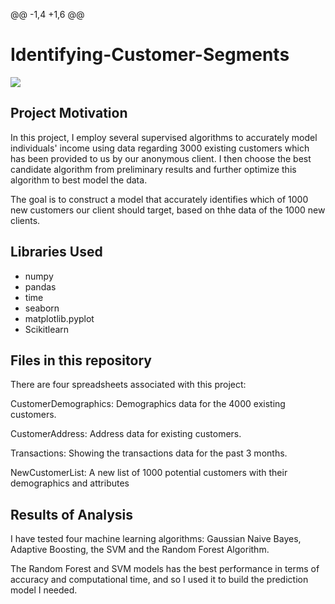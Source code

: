 
@@ -1,4 +1,6 @@
# Identifying-Customer-Segments

![](https://alidropship.com/wp-content/uploads/2019/12/2.-Customer-Segmentation.jpg)

## Project Motivation
In this project, I employ several supervised algorithms to accurately model individuals' income using data regarding 3000 existing customers which has been provided to us by our anonymous client. I then choose the best candidate algorithm from preliminary results and further optimize this algorithm to best model the data.



The goal is to construct a model that accurately identifies which of 1000 new customers our client should target, based on thhe data of the 1000 new clients. 

## Libraries Used
* numpy
* pandas
* time
* seaborn 
* matplotlib.pyplot
* Scikitlearn

## Files in this repository
There are four spreadsheets associated with this project:

CustomerDemographics: Demographics data for the 4000 existing customers.

CustomerAddress: Address data for existing customers.

Transactions: Showing the transactions data for the past 3 months.

NewCustomerList: A new list of 1000 potential customers with their demographics and attributes

## Results of Analysis
I have tested four machine learning algorithms: Gaussian Naive Bayes, Adaptive Boosting, the SVM and the 
Random Forest Algorithm.

The Random Forest and SVM models has the best performance in terms of accuracy and computational time,
and so I used it to build the prediction model I needed. 
